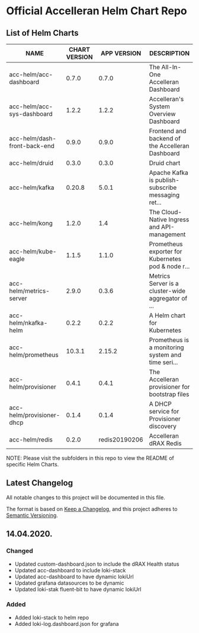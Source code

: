 # Official Accelleran Helm Chart Repo

## List of Helm Charts

|NAME   |CHART VERSION   |APP VERSION   |DESCRIPTION   |
|---|---|---|---|
|acc-helm/acc-dashboard        |0.7.0    |0.7.0           |The All-In-One Accelleran Dashboard   |
|acc-helm/acc-sys-dashboard    |1.2.2    |1.2.2           |Accelleran's System Overview Dashboard   |
|acc-helm/dash-front-back-end  |0.9.0    |0.9.0           |Frontend and backend of the Accelleran Dashboard   |
|acc-helm/druid                |0.3.0    |0.3.0           |Druid chart   |
|acc-helm/kafka                |0.20.8   |5.0.1           |Apache Kafka is publish-subscribe messaging ret...   |
|acc-helm/kong                 |1.2.0    |1.4             |The Cloud-Native Ingress and API-management   |
|acc-helm/kube-eagle           |1.1.5    |1.1.0           |Prometheus exporter for Kubernetes pod & node r...   |
|acc-helm/metrics-server       |2.9.0    |0.3.6           |Metrics Server is a cluster-wide aggregator of ...   |
|acc-helm/nkafka-helm          |0.2.2    |0.2.2           |A Helm chart for Kubernetes   |
|acc-helm/prometheus           |10.3.1   |2.15.2          |Prometheus is a monitoring system and time seri...   |
|acc-helm/provisioner          |0.4.1    |0.4.1           |The Accelleran provisioner for bootstrap files   |
|acc-helm/provisioner-dhcp     |0.1.4    |0.1.4           |A DHCP service for Provisioner discovery   |
|acc-helm/redis                |0.2.0    |redis20190206   |Accelleran dRAX Redis   |

NOTE: Please visit the subfolders in this repo to view the README of specific Helm Charts.

## Latest Changelog

All notable changes to this project will be documented in this file.

The format is based on [Keep a Changelog](https://keepachangelog.com/en/1.0.0/),
and this project adheres to [Semantic Versioning](https://semver.org/spec/v2.0.0.html).

## 14.04.2020.

### Changed

- Updated custom-dashboard.json to include the dRAX Health status
- Updated acc-dashboard to include loki-stack
- Updated acc-dashboard to have dynamic lokiUrl
- Updated grafana datasources to be dynamic
- Updated loki-stak fluent-bit to have dynamic lokiUrl

### Added

- Added loki-stack to helm repo
- Added loki-log.dashboard.json for grafana
